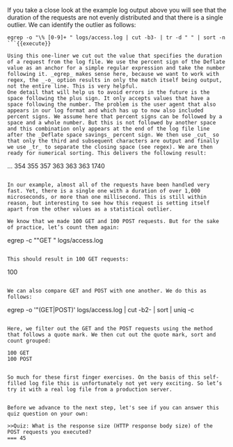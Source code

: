 If you take a close look at the example log output above you will see that the duration of the requests are not evenly distributed and that there is a single outlier. We can identify the outlier as follows:

```
egrep -o "\% [0-9]+ " logs/access.log | cut -b3- | tr -d " " | sort -n
```{{execute}}

Using this one-liner we cut out the value that specifies the duration of a request from the log file. We use the percent sign of the Deflate value as an anchor for a simple regular expression and take the number following it. _egrep_ makes sense here, because we want to work with regex, the _-o_ option results in only the match itself being output, not the entire line. This is very helpful.
One detail that will help us to avoid errors in the future is the space following the plus sign. It only accepts values that have a space following the number. The problem is the user agent that also appears in our log format and which has up to now also included percent signs. We assume here that percent signs can be followed by a space and a whole number. But this is not followed by another space and this combination only appears at the end of the log file line after the _Deflate space savings_ percent sign. We then use _cut_ so that only the third and subsequent characters are output and finally we use _tr_ to separate the closing space (see regex). We are then ready for numerical sorting. This delivers the following result:

```
...
354
355
357
363
363
363
1740
```

In our example, almost all of the requests have been handled very fast. Yet, there is a single one with a duration of over 1,000 microseconds, or more than one millisecond. This is still within reason, but interesting to see how this request is setting itself apart from the other values as a statistical outlier.

We know that we made 100 GET and 100 POST requests. But for the sake of practice, let’s count them again:

```
egrep -c "\"GET " logs/access.log 
```{{execute}}

This should result in 100 GET requests:

```
100
```

We can also compare GET and POST with one another. We do this as follows:

```
egrep -o '"(GET|POST)' logs/access.log | cut -b2- | sort | uniq -c
```{{execute}}

Here, we filter out the GET and the POST requests using the method that follows a quote mark. We then cut out the quote mark, sort and count grouped:

```
    100 GET 
    100 POST 
```

So much for these first finger exercises. On the basis of this self-filled log file this is unfortunately not yet very exciting. So let’s try it with a real log file from a production server.


Before we advance to the next step, let's see if you can answer this quiz question on your own:

>>Quiz: What is the response size (HTTP response body size) of the POST requests you executed?
=== 45
